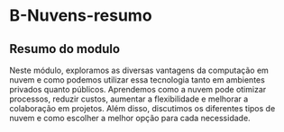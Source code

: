 # B-Nuvens-resumo


## Resumo do modulo 
Neste módulo, exploramos as diversas vantagens da computação em nuvem e como podemos utilizar essa tecnologia tanto em ambientes 
privados quanto públicos. Aprendemos como a nuvem pode otimizar processos, reduzir custos, aumentar a flexibilidade e melhorar a 
colaboração em projetos. Além disso, discutimos os diferentes tipos de nuvem e como escolher a melhor opção para cada necessidade.
